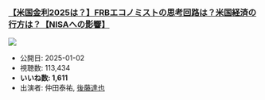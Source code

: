 ### [【米国金利2025は？】FRBエコノミストの思考回路は？米国経済の行方は？【NISAへの影響】](https://www.youtube.com/watch?v=cTdJaS3vYM0)
[![](https://img.youtube.com/vi/cTdJaS3vYM0/sddefault.jpg)](https://www.youtube.com/watch?v=cTdJaS3vYM0)
-   公開日: 2025-01-02
-   視聴数: 113,434
-   **いいね数: 1,611**
-   出演者: 仲田泰祐, [後藤達也](/rehacq_fan/people/後藤達也 "wikilink")
